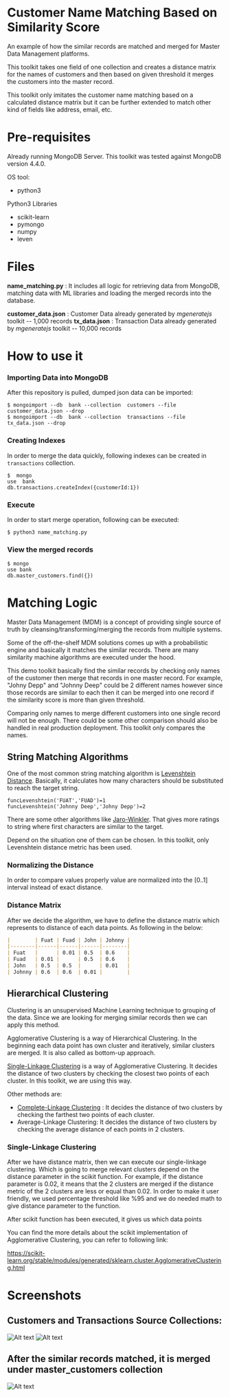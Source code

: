 # Customer Name Matching Based on Similarity Score


An example of how the similar records are matched and merged for Master Data Management platforms. 

This toolkit takes one field of one collection and creates a distance matrix for the names of customers and then based on given threshold it merges the customers into the master record.

This toolkit only imitates the customer name matching based on a calculated distance matrix but it can be further extended to match other kind of fields like address, email, etc. 

# Pre-requisites

Already running MongoDB Server. This toolkit was tested against MongoDB version 4.4.0.

OS tool:

 - python3
 
Python3 Libraries

 - scikit-learn
 - pymongo
 - numpy
 - leven

# Files

**name_matching.py** : It includes all logic for retrieving data from MongoDB, matching data with ML libraries and loading the merged records into the database.

**customer_data.json** : Customer Data already generated by *mgeneratejs* toolkit -- 1,000 records
**tx_data.json** : Transaction Data already generated by *mgeneratejs* toolkit -- 10,000 records 

# How to use it

### Importing Data into MongoDB

After this repository is pulled, dumped json data can be imported:

    $ mongoimport --db  bank --collection  customers --file  customer_data.json --drop
    $ mongoimport --db  bank --collection  transactions --file  tx_data.json --drop


### Creating Indexes

In order to merge the data quickly, following indexes can be created in `transactions` collection.

    $  mongo
    use  bank 
    db.transactions.createIndex({customerId:1})


### Execute

In order to start merge operation, following can be executed:

    $ python3 name_matching.py

### View the merged records

    $ mongo
    use bank
    db.master_customers.find({})

# Matching Logic

Master Data Management (MDM) is a concept of providing single source of truth by cleansing/transforming/merging the records from multiple systems. 

Some of the off-the-shelf MDM solutions comes up with a probabilistic engine and basically it matches the similar records. There are many similarity machine algorithms are executed under the hood. 

This demo toolkit basically find the similar records by checking only names of the customer then merge that records in one master record. For example, "Johny Depp" and "Johnny Deep" could be 2 different names however since those records are similar to each then it can be merged into one record if the similarity score is more than given threshold. 

Comparing only names to merge different customers into one single record will not be enough. There could be some other comparison should also be handled in real production deployment. This toolkit only compares the names.

## String Matching Algorithms

One of the most common string matching algorithm is [Levenshtein Distance](https://en.wikipedia.org/wiki/Levenshtein_distance). Basically, it calculates how many characters should be substituted  to reach the target string.

    funcLevenshtein('FUAT','FUAD')=1
    funcLevenshtein('Johnny Deep','Johny Depp')=2

There are some other algorithms like [Jaro-Winkler](https://en.wikipedia.org/wiki/Jaro%E2%80%93Winkler_distance). That gives more ratings to string where first characters are similar to the target. 

Depend on the situation one of them can be chosen. In this toolkit, only Levenshtein distance metric has been used.

### Normalizing the Distance

In order to compare values properly value are normalized into the [0..1] interval instead of exact distance. 

### Distance Matrix

After we decide the algorithm, we have to define the distance matrix which represents to distance of each data points. As following in the below:

```markdown
|        | Fuat | Fuad | John | Johnny |
|--------|------|------|------|--------|
| Fuat   |      | 0.01 | 0.5  | 0.6    |
| Fuad   | 0.01 |      | 0.5  | 0.6    |
| John   | 0.5  | 0.5  |      | 0.01   |
| Johnny | 0.6  | 0.6  | 0.01 |        |
```

## Hierarchical Clustering

Clustering is an unsupervised Machine Learning technique to grouping of the data. Since we are looking for merging similar records then we can apply this method. 

Agglomerative Clustering is a way of Hierarchical Clustering. In the beginning each data point has own cluster and iteratively, similar clusters are merged. It is also called as bottom-up approach.

[Single-Linkage Clustering](https://en.wikipedia.org/wiki/Single-linkage_clustering) is a way of Agglomerative Clustering. It decides the distance of two clusters by checking the closest two points of each cluster. In this toolkit, we are using this way. 

Other methods are:

 - [Complete-Linkage Clustering](https://en.wikipedia.org/wiki/Complete-linkage_clustering) : It decides the distance of two clusters by checking the farthest two points of each cluster. 
 - Average-Linkage Clustering: It decides the distance of two clusters by checking the average distance of each points in 2 clusters. 

### Single-Linkage Clustering

After we have distance matrix, then we can execute our single-linkage clustering. Which is going to merge relevant clusters depend on the distance parameter in the scikit function. For example, if the distance parameter is 0.02, it means that the 2 clusters are merged if the distance metric of the 2 clusters are less or equal than 0.02. In order to make it user friendly, we used percentage threshold like %95 and we do needed math to give distance parameter to the function.

After scikit function has been executed, it gives us which data points 

You can find the more details about the scikit implementation of Agglomerative Clustering, you can refer to following link:

https://scikit-learn.org/stable/modules/generated/sklearn.cluster.AgglomerativeClustering.html

# Screenshots

## Customers and Transactions Source Collections:

![Alt text](/ss001.png?raw=true "customers Collection")
![Alt text](/ss002.png?raw=true "transactions Collection")

## After the similar records matched, it is merged under master_customers collection 

![Alt text](/ss002.png?raw=true "master_customers collection")

